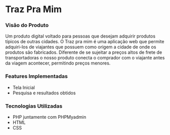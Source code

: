 # Traz Pra Mim
### Visão do Produto
Um produto digital voltado para pessoas que desejam adquirir produtos típicos de 
outras cidades. 
O Traz pra mim é uma aplicação web que permite adquiri-los de viajantes que 
possuem como origem a cidade de onde os produtos são fabricados. 
Diferente de se sujeitar a preços altos de frete de transportadoras o nosso produto 
conecta o comprador com o viajante antes da viagem acontecer, permitindo 
preços menores.

### Features Implementadas
<ul> 
<li> Tela Inicial </li>
<li> Pesquisa e resultados obtidos </li> 
</ul>

### Tecnologias Utilizadas
<ul> 
<li> PHP juntamente com PHPMyadmin </li>
<li> HTML </li>
<li> CSS </li> 
</ul>
